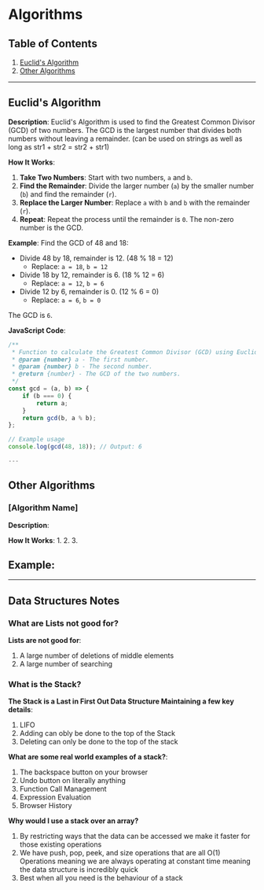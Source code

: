 # Algorithms

## Table of Contents
1. [Euclid's Algorithm](#euclids-algorithm)
2. [Other Algorithms](#other-algorithms)

---

## Euclid's Algorithm

**Description**: Euclid's Algorithm is used to find the Greatest Common Divisor (GCD) of two numbers. The GCD is the largest number that divides both numbers without leaving a remainder. (can be used on strings as well as long as str1 + str2 = str2 + str1)

**How It Works**:
1. **Take Two Numbers**: Start with two numbers, `a` and `b`.
2. **Find the Remainder**: Divide the larger number (`a`) by the smaller number (`b`) and find the remainder (`r`).
3. **Replace the Larger Number**: Replace `a` with `b` and `b` with the remainder (`r`).
4. **Repeat**: Repeat the process until the remainder is `0`. The non-zero number is the GCD.

**Example**:
Find the GCD of 48 and 18:
- Divide 48 by 18, remainder is 12. (48 % 18 = 12)
  - Replace: `a = 18`, `b = 12`
- Divide 18 by 12, remainder is 6. (18 % 12 = 6)
  - Replace: `a = 12`, `b = 6`
- Divide 12 by 6, remainder is 0. (12 % 6 = 0)
  - Replace: `a = 6`, `b = 0`

The GCD is `6`.

**JavaScript Code**:

```javascript
/**
 * Function to calculate the Greatest Common Divisor (GCD) using Euclid's Algorithm.
 * @param {number} a - The first number.
 * @param {number} b - The second number.
 * @return {number} - The GCD of the two numbers.
 */
const gcd = (a, b) => {
    if (b === 0) {
        return a;
    }
    return gcd(b, a % b);
};

// Example usage
console.log(gcd(48, 18)); // Output: 6

---

```

## Other Algorithms

### [Algorithm Name]

**Description**: 

**How It Works**:
1. 
2. 
3. 

**Example**:
- 

---

## Data Structures Notes

### What are Lists not good for?

**Lists are not good for**:
1. A large number of deletions of middle elements 
2. A large number of searching


### What is the Stack?

**The Stack is a Last in First Out Data Structure Maintaining a few key details**:

1. LIFO
2. Adding can obly be done to the top of the Stack
3. Deleting can only be done to the top of the stack

**What are some real world examples of a stack?**:
1. The backspace button on your browser 
2. Undo button on literally anything
3. Function Call Management
4. Expression Evaluation
5. Browser History

**Why would I use a stack over an array?**
1. By restricting ways that the data can be accessed we make it faster for those existing operations
2. We have push, pop, peek, and size operations that are all O(1) Operations meaning we are always operating at constant time meaning the data structure is incredibly quick
3. Best when all you need is the behaviour of a stack
